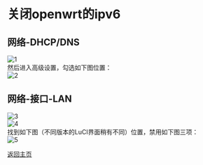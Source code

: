 # 关闭openwrt的ipv6        

## 网络-DHCP/DNS
![1](https://user-images.githubusercontent.com/73426989/159869762-e2776ee3-da80-4aa8-a5be-dd51e66aca2b.png)      
然后进入高级设置，勾选如下图位置：           
![2](https://user-images.githubusercontent.com/73426989/159869970-40698c5c-f10c-4658-b480-6b4f45aba50e.png)              

## 网络-接口-LAN      
![3](https://user-images.githubusercontent.com/73426989/159870095-f4283974-7b0f-47e7-8cbf-bae318ea500d.png)           
![4](https://user-images.githubusercontent.com/73426989/159870154-5df9af2a-417a-4802-9e93-4801f859dd1c.png)         
找到如下图（不同版本的LuCI界面稍有不同）位置，禁用如下图三项：      
![5](https://user-images.githubusercontent.com/73426989/159870185-c3c47038-466c-4105-9c8c-abf025c3bac8.png)


[返回主页](../README.md)          


